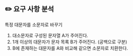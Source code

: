 ## ✏️ 요구 사항 분석

특정 대문자를 소문자로 바꾸기

1. 대소문자로 구성된 문자열 A가 주어진다.
2. 1개 이상의 대문자가 문자 목록 B가 주어진다. (공백으로 구분)
3. B에 존재하는 대문자를 A와 비교해 같으면 소문자로 치환한다.
